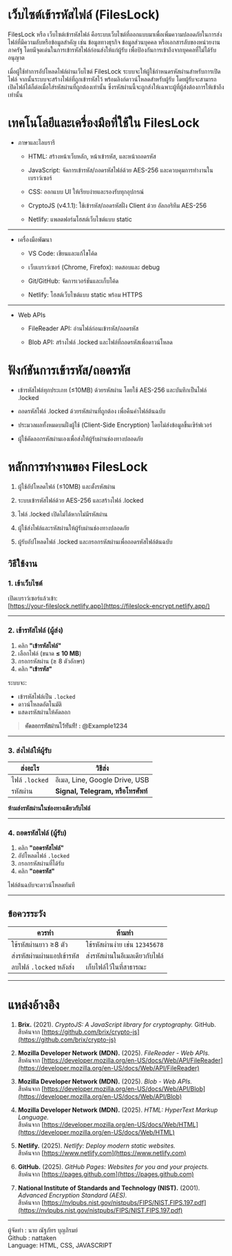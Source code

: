 # เว็บไซต์เข้ารหัสไฟล์ (FilesLock)
FilesLock หรือ เว็บไซต์เข้ารหัสไฟล์ คือระบบเว็บไซต์ที่ออกแบบมาเพื่อเพิ่มความปลอดภัยในการส่งไฟล์ที่มีความลับหรือข้อมูลสำคัญ เช่น ข้อมูลทางธุรกิจ ข้อมูลส่วนบุคคล หรือเอกสารลับของหน่วยงานภาครัฐ โดยมีจุดเด่นในการเข้ารหัสไฟล์ก่อนส่งให้แก่ผู้รับ เพื่อป้องกันการเข้าถึงจากบุคคลที่ไม่ได้รับอนุญาต

เมื่อผู้ใช้ทำการอัปโหลดไฟล์ผ่านเว็บไซต์ FilesLock ระบบจะให้ผู้ใช้กำหนดรหัสผ่านสำหรับการเปิดไฟล์ จากนั้นระบบจะสร้างไฟล์ที่ถูกเข้ารหัสไว้ พร้อมลิงก์ดาวน์โหลดสำหรับผู้รับ โดยผู้รับจะสามารถเปิดไฟล์ได้ก็ต่อเมื่อใส่รหัสผ่านที่ถูกต้องเท่านั้น ซึ่งรหัสผ่านนี้จะถูกส่งให้เฉพาะผู้ที่ผู้ส่งต้องการให้เข้าถึงเท่านั้น

# เทคโนโลยีและเครื่องมือที่ใช้ใน FilesLock
- ภาษาและไลบรารี
  - HTML: สร้างหน้าเว็บหลัก, หน้าเข้ารหัส, และหน้าถอดรหัส
    
  - JavaScript: จัดการเข้ารหัส/ถอดรหัสไฟล์ด้วย AES-256 และควบคุมการทำงานในเบราว์เซอร์
    
  - CSS: ออกแบบ UI ให้เรียบง่ายและรองรับทุกอุปกรณ์
    
  - CryptoJS (v4.1.1): ใช้เข้ารหัส/ถอดรหัสฝั่ง Client ด้วย  อัลกอริทึม AES-256
    
  - Netlify: แพลตฟอร์มโฮสต์เว็บไซต์แบบ static

---

- เครื่องมือพัฒนา
  - VS Code: เขียนและแก้ไขโค้ด
    
  - เว็บเบราว์เซอร์ (Chrome, Firefox): ทดสอบและ debug
    
  - Git/GitHub: จัดการเวอร์ชันและเก็บโค้ด
    
  - Netlify: โฮสต์เว็บไซต์แบบ static พร้อม HTTPS

---
    
- Web APIs
  - FileReader API: อ่านไฟล์ก่อนเข้ารหัส/ถอดรหัส
    
  - Blob API: สร้างไฟล์ .locked และไฟล์ที่ถอดรหัสเพื่อดาวน์โหลด

# ฟังก์ชันการเข้ารหัส/ถอดรหัส
- เข้ารหัสไฟล์ทุกประเภท (≤10MB) ด้วยรหัสผ่าน โดยใช้ AES-256 และบันทึกเป็นไฟล์ .locked
  
- ถอดรหัสไฟล์ .locked ด้วยรหัสผ่านที่ถูกต้อง เพื่อคืนค่าไฟล์ต้นฉบับ
  
- ประมวลผลทั้งหมดบนฝั่งผู้ใช้ (Client-Side Encryption) โดยไม่ส่งข้อมูลขึ้นเซิร์ฟเวอร์
  
- ผู้ใช้คัดลอกรหัสผ่านเองเพื่อส่งให้ผู้รับผ่านช่องทางปลอดภัย

# หลักการทำงานของ FilesLock
1. ผู้ใช้อัปโหลดไฟล์ (≤10MB) และตั้งรหัสผ่าน
   
2. ระบบเข้ารหัสไฟล์ด้วย AES-256 และสร้างไฟล์ .locked
   
3. ไฟล์ .locked เปิดไม่ได้หากไม่มีรหัสผ่าน
   
4. ผู้ใช้ส่งไฟล์และรหัสผ่านให้ผู้รับผ่านช่องทางปลอดภัย
   
5. ผู้รับอัปโหลดไฟล์ .locked และกรอกรหัสผ่านเพื่อถอดรหัสไฟล์ต้นฉบับ

## วิธีใช้งาน

### 1. เข้าเว็บไซต์
เปิดเบราว์เซอร์แล้วเข้า:  
[https://your-fileslock.netlify.app](https://fileslock-encrypt.netlify.app/)

---

### 2. เข้ารหัสไฟล์ (ผู้ส่ง)

1. คลิก **"เข้ารหัสไฟล์"**
2. เลือกไฟล์ (ขนาด **≤ 10 MB**)
3. กรอกรหัสผ่าน (≥ 8 ตัวอักษร)
4. คลิก **"เข้ารหัส"**

ระบบจะ:
- เข้ารหัสไฟล์เป็น `.locked`
- ดาวน์โหลดอัตโนมัติ
- แสดงรหัสผ่านให้คัดลอก

> **คัดลอกรหัสผ่านไว้ทันที! : @Example1234**

---

### 3. ส่งไฟล์ให้ผู้รับ

| ส่งอะไร | วิธีส่ง |
|--------|--------|
| ไฟล์ `.locked` | อีเมล, Line, Google Drive, USB |
| รหัสผ่าน | **Signal, Telegram, หรือโทรศัพท์** |

**ห้ามส่งรหัสผ่านในช่องทางเดียวกับไฟล์**

---

### 4. ถอดรหัสไฟล์ (ผู้รับ)

1. คลิก **"ถอดรหัสไฟล์"**
2. อัปโหลดไฟล์ `.locked`
3. กรอกรหัสผ่านที่ได้รับ
4. คลิก **"ถอดรหัส"**

ไฟล์ต้นฉบับจะดาวน์โหลดทันที

---

## ข้อควรระวัง

| ควรทำ | ห้ามทำ |
|------|--------|
| ใช้รหัสผ่านยาว ≥8 ตัว | ใช้รหัสผ่านง่าย เช่น `12345678` |
| ส่งรหัสผ่านผ่านแอปเข้ารหัส | ส่งรหัสผ่านในอีเมลเดียวกับไฟล์ |
| ลบไฟล์ `.locked` หลังส่ง | เก็บไฟล์ไว้ในที่สาธารณะ |

---

# แหล่งอ้างอิง
1. **Brix.** (2021). *CryptoJS: A JavaScript library for cryptography.* GitHub.  
   สืบค้นจาก [https://github.com/brix/crypto-js](https://github.com/brix/crypto-js)

2. **Mozilla Developer Network (MDN).** (2025). *FileReader - Web APIs.*  
   สืบค้นจาก [https://developer.mozilla.org/en-US/docs/Web/API/FileReader](https://developer.mozilla.org/en-US/docs/Web/API/FileReader)

3. **Mozilla Developer Network (MDN).** (2025). *Blob - Web APIs.*  
   สืบค้นจาก [https://developer.mozilla.org/en-US/docs/Web/API/Blob](https://developer.mozilla.org/en-US/docs/Web/API/Blob)

4. **Mozilla Developer Network (MDN).** (2025). *HTML: HyperText Markup Language.*  
   สืบค้นจาก [https://developer.mozilla.org/en-US/docs/Web/HTML](https://developer.mozilla.org/en-US/docs/Web/HTML)

5. **Netlify.** (2025). *Netlify: Deploy modern static websites.*  
   สืบค้นจาก [https://www.netlify.com](https://www.netlify.com)

6. **GitHub.** (2025). *GitHub Pages: Websites for you and your projects.*  
   สืบค้นจาก [https://pages.github.com](https://pages.github.com)

7. **National Institute of Standards and Technology (NIST).** (2001). *Advanced Encryption Standard (AES).*  
   สืบค้นจาก [https://nvlpubs.nist.gov/nistpubs/FIPS/NIST.FIPS.197.pdf](https://nvlpubs.nist.gov/nistpubs/FIPS/NIST.FIPS.197.pdf)

---

ผู้จัดทำ : นาย ณัฐภัทร บุญภิรมย์  
Github : nattaken  
Language: HTML, CSS, JAVASCRIPT
